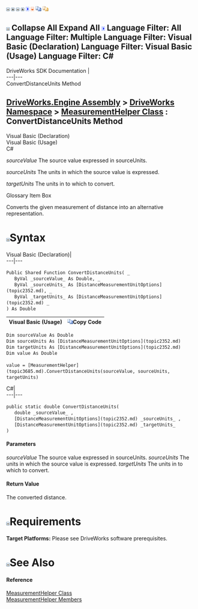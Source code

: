 ![](dotnetimages/collapse.gif) ![](dotnetimages/expand.gif) ![](dotnetimages/collapse.gif) ![](dotnetimages/expand.gif) ![](dotnetimages/drpdown.gif) ![](dotnetimages/drpdown_orange.gif) ![](dotnetimages/copycode.gif) ![](dotnetimages/copycodeHighlight.gif)

![](dotnetimages/collapse.gif) Collapse All Expand All ![](dotnetimages/drpdown.gif) Language Filter: All  Language Filter: Multiple  Language Filter: Visual Basic (Declaration) Language Filter: Visual Basic (Usage) Language Filter: C#  
---  
DriveWorks SDK Documentation  |   
---|---  
ConvertDistanceUnits Method   
  
[DriveWorks.Engine Assembly](topic2156.md) > [DriveWorks Namespace](topic2159.md) > [MeasurementHelper Class](topic3685.md) : ConvertDistanceUnits Method  
---  
  
Visual Basic (Declaration)    
Visual Basic (Usage)    
C# 

_sourceValue_
    The source value expressed in sourceUnits.

_sourceUnits_
    The units in which the source value is expressed.

_targetUnits_
    The units in to which to convert.

Glossary Item Box

Converts the given measurement of distance into an alternative representation. 

# ![](dotnetimages/collapse.gif)Syntax

Visual Basic (Declaration)|   
---|---  
      
    
    Public Shared Function ConvertDistanceUnits( _
       ByVal _sourceValue_ As Double, _
       ByVal _sourceUnits_ As [DistanceMeasurementUnitOptions](topic2352.md), _
       ByVal _targetUnits_ As [DistanceMeasurementUnitOptions](topic2352.md) _
    ) As Double  
  
Visual Basic (Usage)| ![](dotnetimages/copycode.gif)Copy Code  
---|---  
      
    
    Dim sourceValue As Double
    Dim sourceUnits As [DistanceMeasurementUnitOptions](topic2352.md)
    Dim targetUnits As [DistanceMeasurementUnitOptions](topic2352.md)
    Dim value As Double
     
    value = [MeasurementHelper](topic3685.md).ConvertDistanceUnits(sourceValue, sourceUnits, targetUnits)  
  
C#|   
---|---  
      
    
    public static double ConvertDistanceUnits( 
       double _sourceValue_ ,
       [DistanceMeasurementUnitOptions](topic2352.md) _sourceUnits_ ,
       [DistanceMeasurementUnitOptions](topic2352.md) _targetUnits_
    )  
  
#### Parameters

 _sourceValue_
    The source value expressed in sourceUnits.
_sourceUnits_
    The units in which the source value is expressed.
_targetUnits_
    The units in to which to convert.

#### Return Value

The converted distance.

# ![](dotnetimages/collapse.gif)Requirements

**Target Platforms:** Please see DriveWorks software prerequisites.

# ![](dotnetimages/collapse.gif)See Also

#### Reference

[MeasurementHelper Class](topic3685.md)   
[MeasurementHelper Members](topic3686.md)


